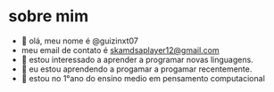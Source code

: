 # sobre mim
- 👋 olá, meu nome é @guizinxt07
- meu email de contato é skamdsaplayer12@gmail.com
- 👀 estou interessado a aprender a programar novas linguagens.
- 🌱 eu estou aprendendo a progamar a progamar recentemente.
- 👋 estou no 1°ano do ensino medio em pensamento computacional

<!---
guizinxt07/guizinxt07 is a ✨ special ✨ repository because its `README.md` (this file) appears on your GitHub profile.
You can click the Preview link to take a look at your changes.
--->
